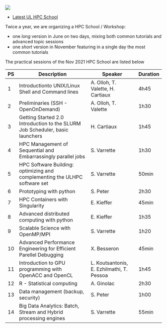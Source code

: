 [![](https://hpc.uni.lu/images/logo/logo_hpc-shool2020.png)](https://hpc.uni.lu/hpc-school/)

* [Latest UL HPC School](https://hpc.uni.lu/education/hpcschool#program)

Twice a year, we are organizing a HPC School / Workshop:

* one _long_ version in June on two days, mixing both common tutorials and advanced topic sessions
* one _short_ version in November featuring in a single day the most common tutorials

The practical sessions of the Nov 2021 HPC School are listed below


| PS | Description                                                                       | Speaker              | Duration |
|----|-----------------------------------------------------------------------------------|----------------------|----------|
| 1  | Introductionto UNIX/Linux Shell and Command lines                                 | A. Olloh, T. Valette, H. Cartiaux | 4h45     |
| 2  | Preliminaries (SSH - OpenOnDemand)                                                | A. Olloh, T. Valette | 1h30     |
| 3  | Getting Started 2.0 Introduction to the SLURM Job Scheduler, basic launchers      | H. Cartiaux          | 1h45     |
| 4  | HPC Management of Sequential and Embarrassingly parallel jobs                     | S. Varrette          | 1h30     |
| 5  | HPC Software Building: optimizing and complementing the ULHPC software set        | S. Varrette          | 50min    |
| 6  | Prototyping with python                                                           | S. Peter             | 2h30     |
| 7  | HPC Containers with Singularity                                                   | E. Kieffer           | 45min    |
| 8  | Advanced distributed computing with python                                        | E. Kieffer           | 1h35     |
| 9  | Scalable Science with OpenMP/MPI                                                  | S. Varrette          | 1h20     |
| 10 | Advanced Performance Engineering for Efficient Parellel Debugging                 | X. Besseron          | 45min    |
| 11 | Introduction to GPU programming with OpenACC and OpenCL                           | L. Koutsantonis, E. Ezhilmathi, T. Pessoa| 1h45     |
| 12 | R - Statistical computing                                                         | A. Ginolac           | 2h30     |
| 13 | Data management (backup, security)                                                | S. Peter             | 1h00     |
| 14 | Big Data Analytics: Batch, Stream and Hybrid processing engines                   | S. Varrette          | 55min    |